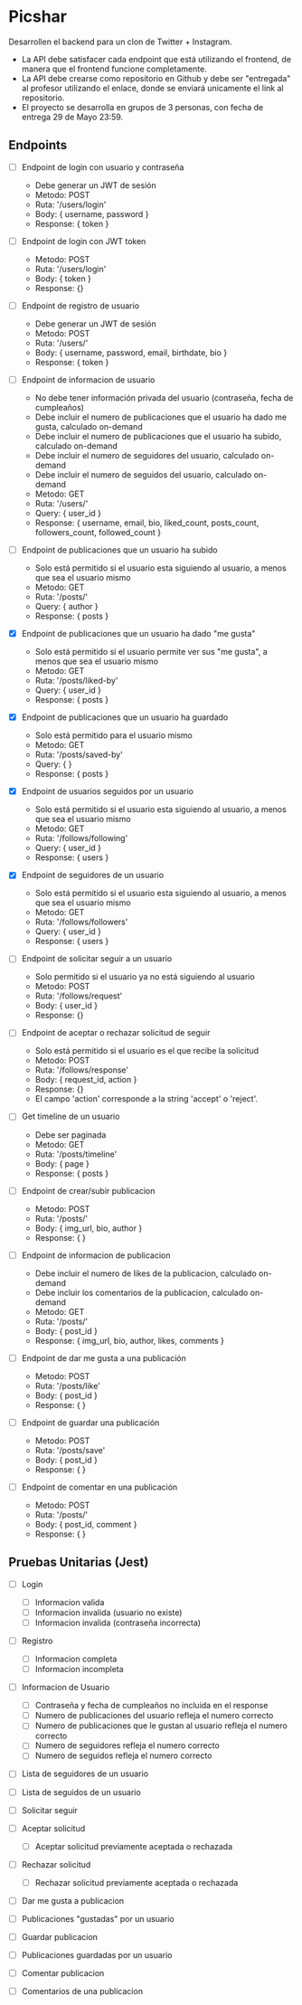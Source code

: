 # Picshar

Desarrollen el backend para un clon de Twitter + Instagram.

- La API debe satisfacer cada endpoint que está utilizando el frontend, de manera que el frontend funcione completamente.
- La API debe crearse como repositorio en Github y debe ser "entregada" al profesor utilizando el enlace, donde se enviará unicamente el link al repositorio.
- El proyecto se desarrolla en grupos de 3 personas, con fecha de entrega 29 de Mayo 23:59.

## Endpoints

- [ ] Endpoint de login con usuario y contraseña
  - Debe generar un JWT de sesión
  - Metodo: POST
  - Ruta: '/users/login'
  - Body: { username, password }
  - Response: { token }
- [ ] Endpoint de login con JWT token
  - Metodo: POST
  - Ruta: '/users/login'
  - Body: { token }
  - Response: {}
- [ ] Endpoint de registro de usuario

  - Debe generar un JWT de sesión
  - Metodo: POST
  - Ruta: '/users/'
  - Body: { username, password, email, birthdate, bio }
  - Response: { token }

- [ ] Endpoint de informacion de usuario
  - No debe tener información privada del usuario (contraseña, fecha de cumpleaños)
  - Debe incluir el numero de publicaciones que el usuario ha dado me gusta, calculado on-demand
  - Debe incluir el numero de publicaciones que el usuario ha subido, calculado on-demand
  - Debe incluir el numero de seguidores del usuario, calculado on-demand
  - Debe incluir el numero de seguidos del usuario, calculado on-demand
  - Metodo: GET
  - Ruta: '/users/'
  - Query: { user_id }
  - Response: { username, email, bio, liked_count, posts_count, followers_count, followed_count }
- [ ] Endpoint de publicaciones que un usuario ha subido
  - Solo está permitido si el usuario esta siguiendo al usuario, a menos que sea el usuario mismo
  - Metodo: GET
  - Ruta: '/posts/'
  - Query: { author }
  - Response: { posts }
- [x] Endpoint de publicaciones que un usuario ha dado "me gusta"
  - Solo está permitido si el usuario permite ver sus "me gusta", a menos que sea el usuario mismo
  - Metodo: GET
  - Ruta: '/posts/liked-by'
  - Query: { user_id }
  - Response: { posts }
- [x] Endpoint de publicaciones que un usuario ha guardado
  - Solo está permitido para el usuario mismo
  - Metodo: GET
  - Ruta: '/posts/saved-by'
  - Query: { }
  - Response: { posts }
- [x] Endpoint de usuarios seguidos por un usuario
  - Solo está permitido si el usuario esta siguiendo al usuario, a menos que sea el usuario mismo
  - Metodo: GET
  - Ruta: '/follows/following'
  - Query: { user_id }
  - Response: { users }
- [x] Endpoint de seguidores de un usuario

  - Solo está permitido si el usuario esta siguiendo al usuario, a menos que sea el usuario mismo
  - Metodo: GET
  - Ruta: '/follows/followers'
  - Query: { user_id }
  - Response: { users }

- [ ] Endpoint de solicitar seguir a un usuario
  - Solo permitido si el usuario ya no está siguiendo al usuario
  - Metodo: POST
  - Ruta: '/follows/request'
  - Body: { user_id }
  - Response: {}
- [ ] Endpoint de aceptar o rechazar solicitud de seguir

  - Solo está permitido si el usuario es el que recibe la solicitud
  - Metodo: POST
  - Ruta: '/follows/response'
  - Body: { request_id, action }
  - Response: {}
  - El campo 'action' corresponde a la string 'accept' o 'reject'.

- [ ] Get timeline de un usuario

  - Debe ser paginada
  - Metodo: GET
  - Ruta: '/posts/timeline'
  - Body: { page }
  - Response: { posts }

- [ ] Endpoint de crear/subir publicacion
  - Metodo: POST
  - Ruta: '/posts/'
  - Body: { img_url, bio, author }
  - Response: { }
- [ ] Endpoint de informacion de publicacion

  - Debe incluir el numero de likes de la publicacion, calculado on-demand
  - Debe incluir los comentarios de la publicacion, calculado on-demand
  - Metodo: GET
  - Ruta: '/posts/'
  - Body: { post_id }
  - Response: { img_url, bio, author, likes, comments }

- [ ] Endpoint de dar me gusta a una publicación
  - Metodo: POST
  - Ruta: '/posts/like'
  - Body: { post_id }
  - Response: { }
- [ ] Endpoint de guardar una publicación
  - Metodo: POST
  - Ruta: '/posts/save'
  - Body: { post_id }
  - Response: { }
- [ ] Endpoint de comentar en una publicación
  - Metodo: POST
  - Ruta: '/posts/'
  - Body: { post_id, comment }
  - Response: { }

## Pruebas Unitarias (Jest)

- [ ] Login
  - [ ] Informacion valida
  - [ ] Informacion invalida (usuario no existe)
  - [ ] Informacion invalida (contraseña incorrecta)
- [ ] Registro

  - [ ] Informacion completa
  - [ ] Informacion incompleta

- [ ] Informacion de Usuario

  - [ ] Contraseña y fecha de cumpleaños no incluida en el response
  - [ ] Numero de publicaciones del usuario refleja el numero correcto
  - [ ] Numero de publicaciones que le gustan al usuario refleja el numero correcto
  - [ ] Numero de seguidores refleja el numero correcto
  - [ ] Numero de seguidos refleja el numero correcto

- [ ] Lista de seguidores de un usuario
- [ ] Lista de seguidos de un usuario
- [ ] Solicitar seguir
- [ ] Aceptar solicitud
  - [ ] Aceptar solicitud previamente aceptada o rechazada
- [ ] Rechazar solicitud

  - [ ] Rechazar solicitud previamente aceptada o rechazada

- [ ] Dar me gusta a publicacion
- [ ] Publicaciones "gustadas" por un usuario
- [ ] Guardar publicacion
- [ ] Publicaciones guardadas por un usuario
- [ ] Comentar publicacion
- [ ] Comentarios de una publicacion
